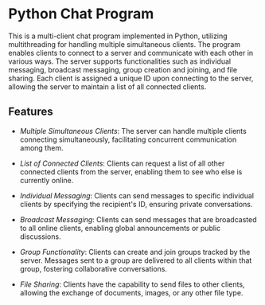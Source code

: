 # Python Chat Program

This is a multi-client chat program implemented in Python, utilizing multithreading for handling multiple simultaneous clients. The program enables clients to connect to a server and communicate with each other in various ways. The server supports functionalities such as individual messaging, broadcast messaging, group creation and joining, and file sharing. Each client is assigned a unique ID upon connecting to the server, allowing the server to maintain a list of all connected clients.

## Features

- *Multiple Simultaneous Clients*: The server can handle multiple clients connecting simultaneously, facilitating concurrent communication among them.

- *List of Connected Clients*: Clients can request a list of all other connected clients from the server, enabling them to see who else is currently online.

- *Individual Messaging*: Clients can send messages to specific individual clients by specifying the recipient's ID, ensuring private conversations.

- *Broadcast Messaging*: Clients can send messages that are broadcasted to all online clients, enabling global announcements or public discussions.

- *Group Functionality*: Clients can create and join groups tracked by the server. Messages sent to a group are delivered to all clients within that group, fostering collaborative conversations.

- *File Sharing*: Clients have the capability to send files to other clients, allowing the exchange of documents, images, or any other file type.
